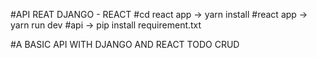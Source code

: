 #API REAT DJANGO - REACT
#cd react app -> yarn install
#react app -> yarn run dev
#api -> pip install requirement.txt

#A BASIC API WITH DJANGO AND REACT TODO CRUD